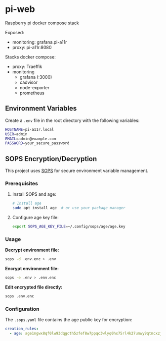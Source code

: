 # pi-web

Raspberry pi docker compose stack

Exposed: 
- monitoring: grafana.pi-a11r
- proxy: pi-a11r:8080

Stacks docker compose:
- proxy: Traeffik
- monitoring
  - grafana (:3000)
  - cadvisor 
  - node-exporter
  - prometheus

## Environment Variables

Create a `.env` file in the root directory with the following variables:

```bash
HOSTNAME=pi-a11r.local
USER=admin
EMAIL=admin@example.com
PASSWORD=your_secure_password
```

## SOPS Encryption/Decryption

This project uses [SOPS](https://github.com/mozilla/sops) for secure environment variable management.

### Prerequisites

1. Install SOPS and age:
   ```bash
   # Install age
   sudo apt install age  # or use your package manager
   ```

2. Configure age key file:
   ```bash
   export SOPS_AGE_KEY_FILE=~/.config/sops/age/age.key
   ```

### Usage

**Decrypt environment file:**
```bash
sops -d .env.enc > .env
```

**Encrypt environment file:**
```bash
sops -e .env > .env.enc
```

**Edit encrypted file directly:**
```bash
sops .env.enc
```

### Configuration

The `.sops.yaml` file contains the age public key for encryption:
```yaml
creation_rules:
  - age: age1ngwx8qf0lw93dqgcth5zfef8w7ppqc3wlyq0hx75rl4k27umwy9qtmcxzj
```
